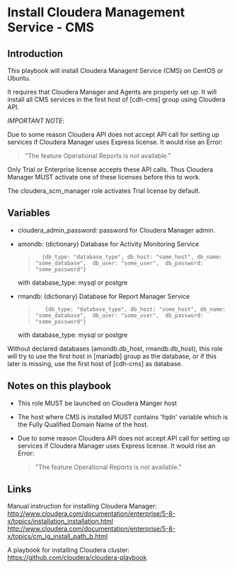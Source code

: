# Install Cloudera Management Service - CMS #


## Introduction ##

This playbook will install Cloudera Managent Service (CMS) on CentOS or Ubuntu.

It requires that Cloudera Manager and Agents are properly set up. It will
install all CMS services in the first host of [cdh-cms] group using Cloudera API.

*IMPORTANT NOTE*:

Due to some reason Cloudera API does not accept API call for setting up services
if Cloudera Manager uses Express license. It would rise an Error:

  > "The feature Operational Reports is not available."

Only Trial or Enterprise license accepts these API calls. Thus Cloudera Manager
MUST activate one of these licenses before this to work.

The cloudera_scm_manager role activates Trial license by default.

## Variables ##

  - cloudera_admin_password: password for Cloudera Manager admin.
  - amondb: (dictionary) Database for Activity Monitoring Service

    >       {db_type: "database_type", db_host: "some_host", db_name: "some_database",  db_user: "some_user",  db_password: "some_password"}
    
    with database_type: mysql or postgre
  - rmandb: (dictionary) Database for Report Manager Service

    >        {db_type: "database_type", db_host: "some_host", db_name: "some_database",  db_user: "some_user",  db_password: "some_password"}

    with database_type: mysql or postgre

Without declared databases (amondb.db_host, rmandb.db_host), this role will try to use the first host in [mariadb] group
as the database, or if this later is missing, use the first host of [cdh-cms] as database.


## Notes on this playbook ##

  - This role MUST be launched on Cloudera Manger host
  - The host where CMS is installed MUST contains 'fqdn' variable which is the Fully Qualified
Domain Name of the host.
  - Due to some reason Cloudera API does not accept API call for setting up services if Cloudera
    Manager uses Express license. It would rise an Error:

    > "The feature Operational Reports is not available."




## Links ##

Manual instruction for installing Cloudera Manager:
  http://www.cloudera.com/documentation/enterprise/5-8-x/topics/installation_installation.html
  http://www.cloudera.com/documentation/enterprise/5-8-x/topics/cm_ig_install_path_b.html

A playbook for installing Cloudera cluster:
  https://github.com/cloudera/cloudera-playbook

